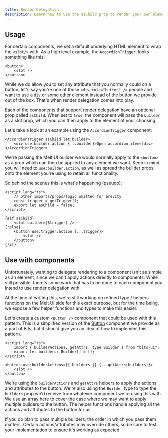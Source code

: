 ```yaml
---
title: Render Delegation
description: Learn how to use the asChild prop to render your own elements.
---
```


## Usage

For certain components, we set a default underlying HTML element to wrap the `<slot/>` with. As a high level example, the `AccordionTrigger`, looks something like this:

```svelte
<button>
	<slot />
</button>
```

While we do allow you to set any attribute that you normally could on a button, let's say you're one of those `<div role="button" />` people and want to use a `div` or some other element instead of the button we provide out of the box. That's when render delegation comes into play.

Each of the components that support render delegation have an optional prop called `asChild`. When set to `true`, the component will pass the `builder` as a slot prop, which you can then apply to the element of your choosing.

Let's take a look at an example using the `AccordionTrigger` component:

```svelte
<AccordionTrigger asChild let:builder>
	<div use:builder.action {...builder}>Open accordion item</div>
</AccordionTrigger>
```

We're passing the Melt UI builder we would normally apply to the `<button>` as a prop which can then be applied to any element we want. Keep in mind, you will need to `use:builder.action`, as well as spread the builder props onto the element you're using to retain all functionality.

So behind the scenes this is what's happening (pseudo):

```svelte
<script lang="ts">
	// other imports/props/logic omitted for brevity
	const trigger = getTrigger();
	export let asChild = false;
</script>

{#if asChild}
	<slot builder={$trigger} />
{:else}
	<button use:trigger.action {...trigger}>
		<slot />
	</button>
{/if}
```

## Use with components

Unfortunately, wanting to delegate rendering to a component isn't as simple as an element, since we can't apply actions directly to components. While still possible, there's some work that has to be done to each component you intend to use render delegation with.

At the time of writing this, we're still working on refined type / helpers functions on the Melt UI side for this exact purpose, but for the time being, we expose a few helper functions and types to make this easier.

Let's create a custom `<Button />` component that could be used with this pattern. This is a simplified version of the [Button](/docs/components/button) component we provide as a part of Bits, but it should give you an idea of how to implement this pattern.

```svelte
<script lang="ts">
	import { builderActions, getAttrs, type Builder } from "bits-ui";
	export let builders: Builder[] = [];
</script>

<button use:builderActions={{ builders }} {...getAttrs(builders)}>
	<slot />
</button>
```

We're using the `builderActions` and `getAttrs` helpers to apply the actions and attributes to the button. We're also using the `Builder` type to type the `builders` prop we'd receive from whatever component we're using this with. We use an array here to cover the case where we may want to apply multiple builders to the button. The helper functions handle applying all the actions and attributes to the button for us.

If you do plan to pass multiple builders, the order in which you pass them matters. Certain actions/attributes may override others, so be sure to test your implementation to ensure it's working as expected.
